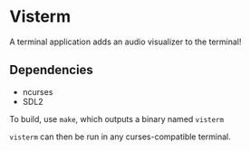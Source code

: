 # Visterm
A terminal application adds an audio visualizer to the terminal!

## Dependencies
 - ncurses
 - SDL2

To build, use `make`, which outputs a binary named `visterm`

`visterm` can then be run in any curses-compatible terminal.
